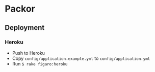 # Packor

## Deployment

### Heroku

* Push to Heroku
* Copy `config/application.example.yml` to `config/application.yml` 
* Run `$ rake figaro:heroku`

